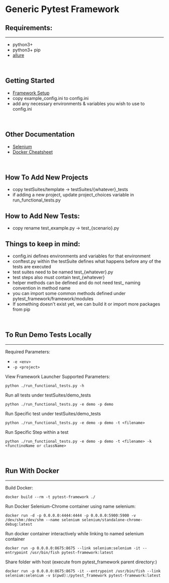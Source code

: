 # Generic Pytest Framework

## Requirements:
<hr>

- python3+
- python3+ pip
- [allure](https://docs.qameta.io/allure/)

<br>

## Getting Started
- [Framework Setup](./framework/Docs/Framework_Setup.md)
- copy example_config.ini to config.ini
- add any necessary environments & variables you wish to use to config.ini

<br>

## Other Documentation
- [Selenium](https://selenium-python.readthedocs.io/)
- [Docker Cheatsheet](./framework/Docs/Docker.md)


<br>

## How To Add New Projects
- copy testSuites/template -> testSuites/{whatever}_tests
- if adding a new project, update project_choices variable in run_functional_tests.py

## How to Add New Tests:
- copy rename test_example.py -> test_{scenario}.py

## Things to keep in mind:
- config.ini defines environments and variables for that environment
- conftest.py within the testSuite defines what happens before any of the tests are executed
- test suites need to be named test_{whatever}.py
- test steps also must contain test_{whatever}
- helper methods can be defined and do not need test_ naming convention in method name
- you can import some common methods defined under pytest_framework/framework/modules
- If something doesn't exist yet, we can build it or import more packages from pip

<br>

## To Run Demo Tests Locally
<hr>

Required Parameters:
- ``-e <env>`` 
- ``-p <project>``

View Framework Launcher Supported Parameters:
```
python ./run_functional_tests.py -h
```

Run all tests under testSuites/demo_tests
```
python ./run_functional_tests.py -e demo -p demo
```

Run Specific test under testSuites/demo_tests
```
python ./run_functional_tests.py -e demo -p demo -t <filename>
```

Run Specific Step within a test
```
python ./run_functional_tests.py -e demo -p demo -t <filename> -k <functinoName or className>
```

<br>

## Run With Docker
<hr>

Build Docker:
```
docker build --rm -t pytest-framework ./
```


Run Docker Selenium-Chrome container using name selenium:
```
docker run -d -p 0.0.0.0:4444:4444 -p 0.0.0.0:5900:5900 -v /dev/shm:/dev/shm --name selenium selenium/standalone-chrome-debug:latest
```


Run docker container interactively while linking to named selenium container
```
docker run -p 0.0.0.0:8675:8675 --link selenium:selenium -it --entrypoint /usr/bin/fish pytest-framework:latest
```


Share folder with host (execute from pytest_framework parent directory:)
```
docker run -p 0.0.0.0:8675:8675 -it --entrypoint /usr/bin/fish --link selenium:selenium -v $(pwd):/pytest_framework pytest-framework:latest
```

<br>
